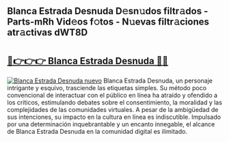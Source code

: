 ## Blanca Estrada Desnuda D𝚎sn𝚞dos filtr𝚊dos - Parts-mRh Vid𝚎os f𝚘tos - N𝚞evas filtr𝚊ciones atr𝚊ctivas dWT8D

# <h2><a href="http://mb5ht8.tromn.icu/?c=Blanca+Estrada+Desnuda">🔗👉👉👉 Blanca Estrada Desnuda 🔗🔗</a></h2>

[![Blanca Estrada Desnuda nuevo](https://i.imgur.com/pEAQMta.gif)](http://mb5ht8.tromn.icu/?c=Blanca+Estrada+Desnuda)
Blanca Estrada Desnuda, un personaje intrigante y esquivo, trasciende las etiquetas simples. Su método poco convencional de interactuar con el público en línea ha atraído y ofendido a los críticos, estimulando debates sobre el consentimiento, la moralidad y las complejidades de las comunidades virtuales. A pesar de la ambigüedad de sus intenciones, su impacto en la cultura en línea es indiscutible. Impulsado por una determinación inquebrantable y un encanto innegable, el alcance de Blanca Estrada Desnuda en la comunidad digital es ilimitado.
